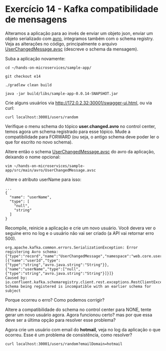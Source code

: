 # Exercício 14 - Kafka compatibilidade de mensagens

Alteramos a aplicação para ao invés de enviar um objeto json, enviar um objeto serializado com [avro](https://avro.apache.org/), integramos também com o schema registry. Veja as alterações no código, principalmente o arquivo [UserChangedMessage.avsc](/sample-app/src/main/avro/UserChangedMessage.avsc) (descreve o schema da mensagem).

Suba a aplicação novamente:

```console
cd ~/hands-on-microservices/sample-app/

git checkout e14

./gradlew clean build

java -jar build/libs/sample-app-0.0.14-SNAPSHOT.jar
```

Crie alguns usuários via http://172.0.2.32:30001/swagger-ui.html, ou via curl:

```console
curl localhost:30001/users/random
```

Verifique o menu schema do tópico **user.changed.avro** no control center, temos agora um schema registrado para esse tópico. Mude a compatibilidade para FORWARD (ou seja, o antigo schema deve poder ler o que for escrito no novo schema).

Altere então o schema [UserChangedMessage.avsc](/sample-app/src/main/avro/UserChangedMessage.avsc) do avro da aplicação, deixando o nome opcional: 

```console
vim ~/hands-on-microservices/sample-app/src/main/avro/UserChangedMessage.avsc
```

Altere o atributo userName para isso:

```avro
...
{
  "name": "userName",
  "type": [
    "null",
    "string"
  ]
} 
```

Recompile, reinicie a aplicação e crie um novo usuário. Você devera ver o seguine erro no log e o usuário não vai ser criado (a API vai retornar erro 500).

```console
org.apache.kafka.common.errors.SerializationException: Error registering Avro schema: {"type":"record","name":"UserChangedMessage","namespace":"web.core.user.pub","fields":[{"name":"userId","type":{"type":"string","avro.java.string":"String"}},{"name":"userName","type":["null",{"type":"string","avro.java.string":"String"}]}]}
Caused by: io.confluent.kafka.schemaregistry.client.rest.exceptions.RestClientException: Schema being registered is incompatible with an earlier schema for subject
```

Porque ocorreu o erro? Como podemos corrigir? 

Altere a compatibilidade do schema no control center para NONE, tente gerar um novo usuário agora. Agora funcionou certo? mas por que essa deve ser a última opção para resolver esse problema?

Agora crie um usuário com email do **hotmail**, veja no log da aplicação o que ocorreu. Esse é um problema de consistência, como resolver?

```console
curl localhost:30001/users/random?emailDomain=hotmail
```
